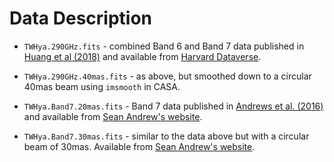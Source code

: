 # Data Description

* `TWHya.290GHz.fits` - combined Band 6 and Band 7 data published in [Huang et al (2018)](https://ui.adsabs.harvard.edu/#abs/2018ApJ...852..122H/abstract) and available from [Harvard Dataverse](https://dataverse.harvard.edu/dataset.xhtml?persistentId=doi:10.7910/DVN/PXDKBC).

* `TWHya.290GHz.40mas.fits` - as above, but smoothed down to a circular 40mas beam using `imsmooth` in CASA.

* `TWHya.Band7.20mas.fits` - Band 7 data published in [Andrews et al. (2016)](https://ui.adsabs.harvard.edu/#abs/2016ApJ...820L..40A/abstract) and available from [Sean Andrew's website](https://www.cfa.harvard.edu/~sandrews/).

* `TWHya.Band7.30mas.fits` - similar to the data above but with a circular beam of 30mas. Available from [Sean Andrew's website](https://www.cfa.harvard.edu/~sandrews/).
